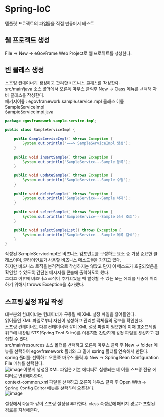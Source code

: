 # Spring-IoC
템플릿 프로젝트의 파일들을 직접 만들어서 테스트

## 웹 프로젝트 생성

File -> New -> eGovFrame Web Project로 웹 프로젝트를 생성한다.

## 빈 클래스 생성

스프링 컨테이너가 생성하고 관리할 비즈니스 클래스를 작성한다.   
src/main/java 소스 폴더에서 오른쪽 마우스 클릭후 New -> Class 메뉴를 선택해 자바 클래스를 작성한다.   
패키지이름 : egovframework.sample.service.impl 클래스 이름 SampleServiceImpl   
SampleServiceImpl.java
```java
package egovframework.sample.service.impl;

public class SampleServiceImpl {
	
	public SampleServiceImpl() throws Exception {
		System.out.println("===> SampleServiceImpl 생성");
	}
	
	public void insertSample() throws Exception {
		System.out.println("SampleService---Sample 등록");
	}
	
	public void updateSample() throws Exception {
		System.out.println("SampleService---Sample 수정");
	}
	
	public void deleteSample() throws Exception {
		System.out.println("SampleService---Sample 삭제");
	}
	
	public void selectSample() throws Exception {
		System.out.println("SampleService---Sample 상세 조회");
	}
	
	public void selectSampleList() throws Exception {
		System.out.println("SampleService---Sample 목록 검색");
	}
}
```

작성된 SampleServiceImpl은 비즈니스 컴포넌트를 구성하는 요소 중 가장 중요한 클래스이며, 클라이언트가 사용할 비즈니스 메소드들을 가지고 있다.   
하지만 비즈니스 로직을 본격적으로 작성하지는 않았고 단지 이 메소드가 호출되었음을 확인할 수 있도록 간단한 메시지를 콘솔에 출력하도록 했다.   
그리고 이후에 비즈니스 로직이 추가되었을 때 발생할 수 있는 모든 예외를 나중에 처리하기 위해서 throws Exception을 추가했다.   

## 스프링 설정 파일 작성

대부분의 컨테이너는 컨테이너가 구동될 때 XML 설정 파일을 읽어들인다.   
읽어들인 XML 파일로부터 자신이 생성하고 관리할 객체들의 정보를 확인한다.   
스프링 컨테이너도 다른 컨테이너와 같이 XML 설정 파일이 필요한데 이때 표준프레임워크에 내장된 STS(Spring Tool Suite)를 이용하면 간단하게 설정 파일을 생성하고 편집할 수 있다.   
src/main/resources 소스 폴더를 선택하고 오른쪽 마우스 클릭 후 New -> folder 메뉴를 선택하여 egovframework 폴더와 그 밑에 spring 폴더를 연속해서 만든다.   
spring 폴더를 선택하고 오른쪽 마우스 클릭 후 New -> Spring Bean Configuration File 메뉴를 선택한다.   
![image](https://user-images.githubusercontent.com/58906858/181417192-df1bfcec-a504-47b0-962c-1d95f1e3dc3c.png)
이렇게 생성된 XML 파일은 기본 에디터로 실행되는 데 이를 스프링 전용 에디터로 변경해야한다.   
context-common.xml 파일을 선택하고 오른쪽 마우스 클릭 후 Open With -> Spring Config Editor 메뉴를 선택하여 오픈한다.   
![image](https://user-images.githubusercontent.com/58906858/181418098-a829e3ca-6466-40b4-8647-1b53218bacd8.png)

<bean> 설정에서 다음과 같이 스프링 설정을 추가한다. class 속성값에 패키지 경로가 포함된 경로를 지정해준다. 


